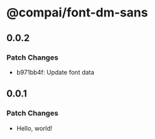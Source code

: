 # @compai/font-dm-sans

## 0.0.2

### Patch Changes

- b971bb4f: Update font data

## 0.0.1

### Patch Changes

- Hello, world!
